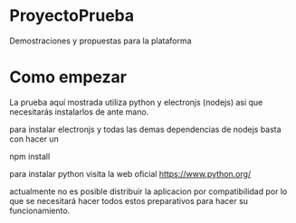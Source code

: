 # ProyectoPrueba
Demostraciones y propuestas para la plataforma

# Como empezar

La prueba aquí mostrada utiliza python y electronjs (nodejs) asi que necesitarás instalarlos de ante mano.

para instalar electronjs y todas las demas dependencias de nodejs basta con hacer un 

npm install

para instalar python visita la web oficial https://www.python.org/

actualmente no es posible distribuir la aplicacion por compatibilidad por lo que se necesitará hacer todos estos preparativos para hacer su funcionamiento.

